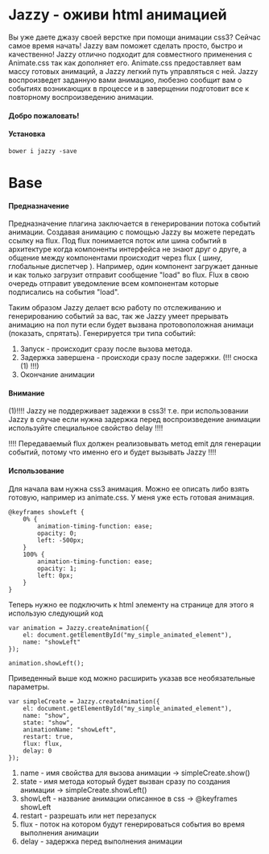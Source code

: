 # Jazzy - оживи html анимацией

Вы уже даете джазу своей верстке при помощи анимации css3? Сейчас самое время начать!
Jazzy вам поможет сделать просто, быстро и качественно!
Jazzy отлично подходит для совместного применения с Animate.css так как дополняет его.
Animate.css предоставляет вам массу готовых анимаций, а Jazzy легкий путь управляться с ней. Jazzy воспроизведет заданную вами анимацию, любезно сообщит вам о событиях возникающих в процессе и в заверщении подготовит все к повторному воспроизведению анимации.

#### Добро пожаловать!

#### Установка

`bower i jazzy -save`

<h1>Base</h1>
        
#### Предназначение

Предназначение плагина заключается в генерировании потока событий анимации. Создавая анимацию с помощью Jazzy вы можете передать ссылку на flux. Под flux понимается поток или шина событий в архитектуре когда компоненты интерфейса не знают друг о друге, а общение между компонентами происходит через flux ( шину, глобальные диспетчер ). Например, один компонент загружает данные и как только загрузит отправит сообщение "load" во flux. Flux в свою очередь отправит уведомление всем компонентам которые подписались на события "load".

Таким образом Jazzy делает всю работу по отслеживанию и генерированию событий за вас, так же Jazzy умеет прерывать анимацию на пол пути если будет вызвана протовоположная анимаци (показать, спрятать).
            Генерируется три типа событий:

1. Запуск - происходит сразу после вызова метода.
2. Задержка завершена - происходи сразу после задержки. (!!! сноска (1) !!!)
3. Окончание анимации
        
#### Внимание

(1)!!!! Jazzy не поддерживает задежки в css3! т.е. при использовании Jazzy в случае если нужна задержка перед воспроизведение анимации используйте специальное свойство delay !!!!

!!!! Передаваемый flux должен реализовывать метод emit для генерации событий, потому что именно его и будет вызывать Jazzy !!!!

#### Использование

Для начала вам нужна css3 анимация. Можно ее описать либо взять готовую, например из animate.css. У меня уже есть готовая анимация.
```
@keyframes showLeft {
    0% {
        animation-timing-function: ease;
        opacity: 0;
        left: -500px;
    }
    100% {
        animation-timing-function: ease;
        opacity: 1;
        left: 0px;
    }
}
```
Теперь нужно ее подключить к html элементу на странице для этого я использую следующий код

```
var animation = Jazzy.createAnimation({
    el: document.getElementById("my_simple_animated_element"),
    name: "showLeft"
});

animation.showLeft();
```
Приведенный выше код можно расширить указав все необязательные параметры.

```
var simpleCreate = Jazzy.createAnimation({
    el: document.getElementById("my_simple_animated_element"),
    name: "show",
    state: "show",
    animationName: "showLeft",
    restart: true,
    flux: flux,
    delay: 0
});
```

1. name - имя свойства для вызова анимации -> simpleCreate.show()
2. state - имя метода который будет вызван сразу по создания анимации -> simpleCreate.showLeft()
3. showLeft - название анимации описанное в css -> @keyframes showLeft
4. restart - разрешать или нет перезапуск
5. flux - поток на котором будут генерироваться события во время выполнения анимации
6. delay - задержка перед выполнения анимации